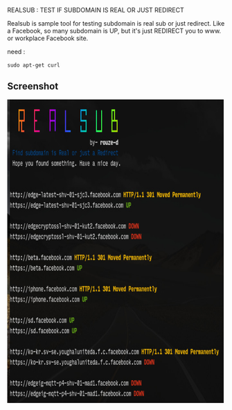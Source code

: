 REALSUB : TEST IF SUBDOMAIN IS REAL OR JUST REDIRECT

Realsub is sample tool for testing subdomain is real sub or just redirect.
Like a Facebook, so many subdomain is UP, but it's just REDIRECT you to www. or workplace Facebook site.

need :<br>
```
sudo apt-get curl
```
## Screenshot
<img src="https://github.com/rouze-d/realsub/blob/master/screenshot/1.jpg" width="500" height="700"/>
